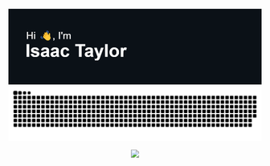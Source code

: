 [![Hi 👋, I'm Isaac](header.png)](https://isaactaylor.xyz)
![github-contributions-snake](https://raw.githubusercontent.com/isaa-ctaylor/isaa-ctaylor/github-contribution-grid-snake/github-snake-dark.svg)
<p align="center">
  <img src="https://github-readme-stats.vercel.app/api?username=isaa-ctaylor&theme=dark&hide_border=true">
</p>

